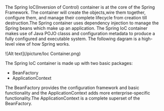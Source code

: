 The Spring IoC(Inversion of Control) container is at the core of the Spring Framework. The container will create the objects,wire them together, configure them, and manage their complete lifecycle from creation till destruction.The Spring container uses dependency injection to manage the Spring beans which make up an application. The Spring IoC container makes use of Java POJO classs and configuration metadata to produce a fully configured and executable system. The following dagram is a high-level view of how Spring works.

![Alt text](/picture/Ioc Container.png)

The Spring IoC container is made up with two basic packages:
  - BeanFactory
  - ApplicationContext  

The BeanFactory provides the configuration framework and basic functionality and the ApplicationContext adds more enterprise-specific functionality.The ApplicationContext is a complete superset of the BeanFactory.
